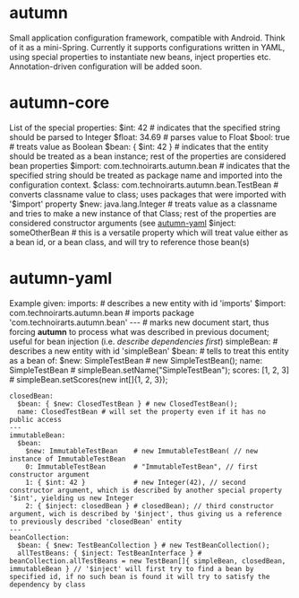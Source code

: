 # autumn
Small application configuration framework, compatible with Android. Think of it as a mini-Spring. Currently it supports configurations written in YAML, using special properties to instantiate new beans, inject properties etc. Annotation-driven configuration will be added soon.

# autumn-core
List of the special properties:
	$int: 42 # indicates that the specified string should be parsed to Integer
    $float: 34.69 # parses value to Float
    $bool: true # treats value as Boolean
    $bean: { $int: 42 } # indicates that the entity should be treated as a bean instance; rest of the properties are considered bean properties
	$import: com.technoirarts.autumn.bean # indicates that the specified string should be treated as package name and imported into the configuration context.
    $class: com.technoirarts.autumn.bean.TestBean # converts classname value to class; uses packages that were imported with '$import' property
    $new: java.lang.Integer # treats value as a classname and tries to make a new instance of that Class; rest of the properties are considered constructor arguments (see [autumn-yaml](README.md#autumn-yaml)
    $inject: someOtherBean # this is a versatile property which will treat value either as a bean id, or a bean class, and will try to reference those bean(s)
    

# autumn-yaml
Example given:
	imports: # describes a new entity with id 'imports'
      $import: com.technoirarts.autumn.bean # imports package 'com.technoirarts.autumn.bean'
    --- # marks new document start, thus forcing **autumn** to process what was described in previous document; useful for bean injection (i.e. _describe dependencies first_)
    simpleBean: # describes a new entity with id 'simpleBean'
      $bean: # tells to treat this entity as a bean of: 
        $new: SimpleTestBean # new SimpleTestBean();
      name: SimpleTestBean # simpleBean.setName("SimpleTestBean");
      scores: [1, 2, 3]	# simpleBean.setScores(new int[]{1, 2, 3});

    closedBean:
      $bean: { $new: ClosedTestBean } # new ClosedTestBean();
      name: ClosedTestBean # will set the property even if it has no public access
    ---
    immutableBean:
      $bean:
        $new: ImmutableTestBean    # new ImmutableTestBean( // new instance of ImmutableTestBean
        0: ImmutableTestBean       # "ImmutableTestBean", // first constructor argument
        1: { $int: 42 }            # new Integer(42), // second constructor argument, which is described by another special property '$int', yielding us new Integer
        2: { $inject: closedBean } # closedBean); // third constructor argument, wich is described by '$inject', thus giving us a reference to previously described 'closedBean' entity
    ---
    beanCollection:
      $bean: { $new: TestBeanCollection } # new TestBeanCollection();
      allTestBeans: { $inject: TestBeanInterface } # beanCollection.allTestBeans = new TestBean[]{ simpleBean, closedBean, immutableBean } // '$inject' will first try to find a bean by specified id, if no such bean is found it will try to satisfy the dependency by class
      
